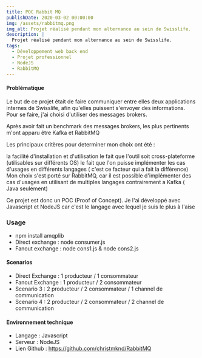 ```yaml
---
title: POC Rabbit MQ
publishDate: 2020-03-02 00:00:00
img: /assets/rabbitmq.png
img_alt: Projet réalisé pendant mon alternance au sein de Swisslife.
description: |
  Projet réalisé pendant mon alternance au sein de Swisslife.
tags:
  - Développement web back end
  - Projet professionnel
  - NodeJS
  - RabbitMQ
---
```


#### Problématique

Le but de ce projet était de faire communiquer entre elles deux applications internes de Swisslife, afin qu'elles puissent s'envoyer des informations. Pour se faire, j'ai choisi d'utiliser des messages brokers.

Après avoir fait un benchmark des messages brokers, les plus pertinents m'ont apparu être Kafka et RabbitMQ

Les principaux critères pour determiner mon choix ont été :

la facilité d'installation et d'utilisation
le fait que l'outil soit cross-plateforme (utilisables sur différents OS)
le fait que l'on puisse implémenter les cas d'usages en différents langages ( c'est ce facteur qui a fait la différence)
Mon choix s'est porté sur RabbitMQ, car il est possible d'implémenter des cas d'usages en utilisant de multiples langages contrairement a Kafka ( Java seulement)

Ce projet est donc un POC (Proof of Concept). Je l'ai développé avec Javascript et NodeJS car c'est le langage avec lequel je suis le plus à l'aise

### Usage

- npm install amqplib
- Direct exchange : node consumer.js
- Fanout exchange : node cons1.js & node cons2.js

#### Scenarios

- Direct Exchange : 1 producteur / 1 consommateur
- Fanout Exchange : 1 producteur / 2 consommateur
- Scenario 3 : 2 producteur / 2 consommateur / 1 channel de communication
- Scenario 4 : 2 producteur / 2 consommateur / 2 channel de communication

#### Environnement technique

- Langage : Javascript
- Serveur : NodeJS
- Lien Github : https://github.com/christmknd/RabbitMQ
